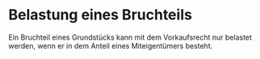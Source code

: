 # Belastung eines Bruchteils

Ein Bruchteil eines Grundstücks kann mit dem Vorkaufsrecht nur belastet werden, wenn er in dem Anteil eines Miteigentümers besteht. 

